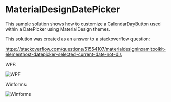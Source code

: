 # MaterialDesignDatePicker
This sample solution shows how to customize a CalendarDayButton used within a DatePicker using MaterialDesign themes.

This solution was created as an answer to a stackoverflow question:

https://stackoverflow.com/questions/51554107/materialdesigninxamltoolkit-elementhost-datepicker-selected-current-date-not-dis

WPF:

![WPF](https://i.imgur.com/XYiydEd.gif "WPF app view.")

Winforms:

![Winforms](https://i.imgur.com/fwm2tGv.gif "Winforms app view.")
